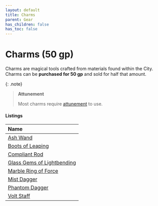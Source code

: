 ```yaml
---
layout: default
title: Charms
parent: Gear
has_children: false
has_toc: false
---
```


# Charms (50 gp)

Charms are magical tools crafted from materials found within the City. Charms can be **purchased for 50 gp** and sold for half that amount.

{: .note}
> **Attunement**
>
> Most charms require [attunement](../adventuring/loot/attunement) to use. 

#### Listings

| Name                                                                               |
| :--------------------------------------------------------------------------------- |
| [Ash Wand](../../data/magic_items/ash_wand)                                     |
| [Boots of Leaping](../../data/magic_items/boots_of_leaping)                     |
| [Compliant Rod](../../data/magic_items/compliant_rod)                           |
| [Glass Gems of Lightbending](../../data/magic_items/glass_gems_of_lightbending) |
| [Marble Ring of Force](../../data/magic_items/marble_ring_of_force)             |
| [Mist Dagger](../../data/magic_items/mist_dagger)                               |
| [Phantom Dagger](../../data/magic_items/phantom_dagger)                         |
| [Volt Staff](../../data/magic_items/volt_staff)                                 |

